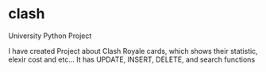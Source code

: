 # clash
University Python Project


I have created Project about Clash Royale cards, which shows their statistic, elexir cost and etc...
It has UPDATE, INSERT, DELETE, and search functions
